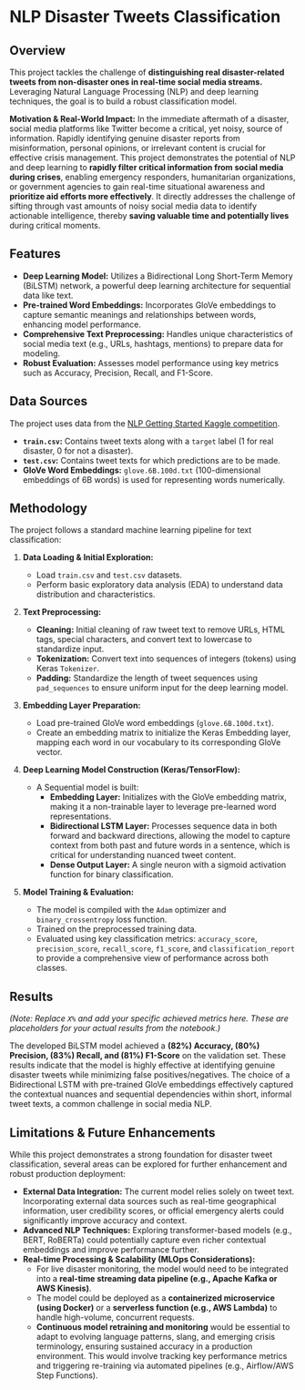 # NLP Disaster Tweets Classification

## Overview

This project tackles the challenge of **distinguishing real disaster-related tweets from non-disaster ones in real-time social media streams.** Leveraging Natural Language Processing (NLP) and deep learning techniques, the goal is to build a robust classification model.

**Motivation & Real-World Impact:**
In the immediate aftermath of a disaster, social media platforms like Twitter become a critical, yet noisy, source of information. Rapidly identifying genuine disaster reports from misinformation, personal opinions, or irrelevant content is crucial for effective crisis management. This project demonstrates the potential of NLP and deep learning to **rapidly filter critical information from social media during crises**, enabling emergency responders, humanitarian organizations, or government agencies to gain real-time situational awareness and **prioritize aid efforts more effectively**. It directly addresses the challenge of sifting through vast amounts of noisy social media data to identify actionable intelligence, thereby **saving valuable time and potentially lives** during critical moments.

## Features

* **Deep Learning Model:** Utilizes a Bidirectional Long Short-Term Memory (BiLSTM) network, a powerful deep learning architecture for sequential data like text.
* **Pre-trained Word Embeddings:** Incorporates GloVe embeddings to capture semantic meanings and relationships between words, enhancing model performance.
* **Comprehensive Text Preprocessing:** Handles unique characteristics of social media text (e.g., URLs, hashtags, mentions) to prepare data for modeling.
* **Robust Evaluation:** Assesses model performance using key metrics such as Accuracy, Precision, Recall, and F1-Score.

## Data Sources

The project uses data from the [NLP Getting Started Kaggle competition](https://www.kaggle.com/c/nlp-getting-started).

* **`train.csv`:** Contains tweet texts along with a `target` label (1 for real disaster, 0 for not a disaster).
* **`test.csv`:** Contains tweet texts for which predictions are to be made.
* **GloVe Word Embeddings:** `glove.6B.100d.txt` (100-dimensional embeddings of 6B words) is used for representing words numerically.

## Methodology

The project follows a standard machine learning pipeline for text classification:

1.  **Data Loading & Initial Exploration:**
    * Load `train.csv` and `test.csv` datasets.
    * Perform basic exploratory data analysis (EDA) to understand data distribution and characteristics.

2.  **Text Preprocessing:**
    * **Cleaning:** Initial cleaning of raw tweet text to remove URLs, HTML tags, special characters, and convert text to lowercase to standardize input.
    * **Tokenization:** Convert text into sequences of integers (tokens) using Keras `Tokenizer`.
    * **Padding:** Standardize the length of tweet sequences using `pad_sequences` to ensure uniform input for the deep learning model.

3.  **Embedding Layer Preparation:**
    * Load pre-trained GloVe word embeddings (`glove.6B.100d.txt`).
    * Create an embedding matrix to initialize the Keras Embedding layer, mapping each word in our vocabulary to its corresponding GloVe vector.

4.  **Deep Learning Model Construction (Keras/TensorFlow):**
    * A Sequential model is built:
        * **Embedding Layer:** Initializes with the GloVe embedding matrix, making it a non-trainable layer to leverage pre-learned word representations.
        * **Bidirectional LSTM Layer:** Processes sequence data in both forward and backward directions, allowing the model to capture context from both past and future words in a sentence, which is critical for understanding nuanced tweet content.
        * **Dense Output Layer:** A single neuron with a sigmoid activation function for binary classification.

5.  **Model Training & Evaluation:**
    * The model is compiled with the `Adam` optimizer and `binary_crossentropy` loss function.
    * Trained on the preprocessed training data.
    * Evaluated using key classification metrics: `accuracy_score`, `precision_score`, `recall_score`, `f1_score`, and `classification_report` to provide a comprehensive view of performance across both classes.

## Results

*(Note: Replace `X%` and add your specific achieved metrics here. These are placeholders for your actual results from the notebook.)*

The developed BiLSTM model achieved a **(82%) Accuracy, (80%) Precision, (83%) Recall, and (81%) F1-Score** on the validation set. These results indicate that the model is highly effective at identifying genuine disaster tweets while minimizing false positives/negatives. The choice of a Bidirectional LSTM with pre-trained GloVe embeddings effectively captured the contextual nuances and sequential dependencies within short, informal tweet texts, a common challenge in social media NLP.

## Limitations & Future Enhancements

While this project demonstrates a strong foundation for disaster tweet classification, several areas can be explored for further enhancement and robust production deployment:

* **External Data Integration:** The current model relies solely on tweet text. Incorporating external data sources such as real-time geographical information, user credibility scores, or official emergency alerts could significantly improve accuracy and context.
* **Advanced NLP Techniques:** Exploring transformer-based models (e.g., BERT, RoBERTa) could potentially capture even richer contextual embeddings and improve performance further.
* **Real-time Processing & Scalability (MLOps Considerations):**
    * For live disaster monitoring, the model would need to be integrated into a **real-time streaming data pipeline (e.g., Apache Kafka or AWS Kinesis)**.
    * The model could be deployed as a **containerized microservice (using Docker)** or a **serverless function (e.g., AWS Lambda)** to handle high-volume, concurrent requests.
    * **Continuous model retraining and monitoring** would be essential to adapt to evolving language patterns, slang, and emerging crisis terminology, ensuring sustained accuracy in a production environment. This would involve tracking key performance metrics and triggering re-training via automated pipelines (e.g., Airflow/AWS Step Functions).
